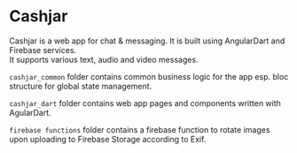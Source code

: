 # Cashjar
Cashjar is a web app for chat & messaging. It is built using AngularDart and Firebase services.  
It supports various text, audio and video messages.

`cashjar_common` folder contains common business logic for the app esp. bloc structure for global state management.  

`cashjar_dart` folder contains web app pages and components written with AgularDart.

`firebase functions` folder contains a firebase function to rotate images upon uploading to Firebase Storage according to Exif.